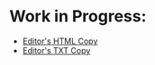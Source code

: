 # Work in Progress:
* [Editor's HTML Copy](https://kyzer-davis.github.io/srtp-assurance-rfc-draft/draft-davis-valverde-srtp-assurance.html)
* [Editor's TXT Copy](https://kyzer-davis.github.io/srtp-assurance-rfc-draft/draft-davis-valverde-srtp-assurance.txt)